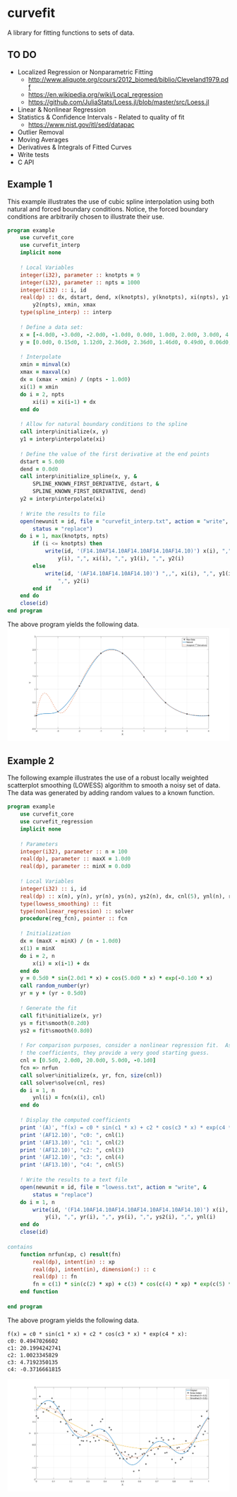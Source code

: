 # curvefit
A library for fitting functions to sets of data.

## TO DO
- Localized Regression or Nonparametric Fitting
    - http://www.aliquote.org/cours/2012_biomed/biblio/Cleveland1979.pdf
    - https://en.wikipedia.org/wiki/Local_regression
    - https://github.com/JuliaStats/Loess.jl/blob/master/src/Loess.jl
- Linear & Nonlinear Regression
- Statistics & Confidence Intervals - Related to quality of fit
    - https://www.nist.gov/itl/sed/datapac
- Outlier Removal
- Moving Averages
- Derivatives & Integrals of Fitted Curves
- Write tests
- C API

## Example 1
This example illustrates the use of cubic spline interpolation using both natural and forced boundary conditions.  Notice, the forced boundary conditions are arbitrarily chosen to illustrate their use.
```fortran
program example
    use curvefit_core
    use curvefit_interp
    implicit none

    ! Local Variables
    integer(i32), parameter :: knotpts = 9
    integer(i32), parameter :: npts = 1000
    integer(i32) :: i, id
    real(dp) :: dx, dstart, dend, x(knotpts), y(knotpts), xi(npts), y1(npts), &
        y2(npts), xmin, xmax
    type(spline_interp) :: interp

    ! Define a data set:
    x = [-4.0d0, -3.0d0, -2.0d0, -1.0d0, 0.0d0, 1.0d0, 2.0d0, 3.0d0, 4.0d0]
    y = [0.0d0, 0.15d0, 1.12d0, 2.36d0, 2.36d0, 1.46d0, 0.49d0, 0.06d0, 0.0d0]

    ! Interpolate
    xmin = minval(x)
    xmax = maxval(x)
    dx = (xmax - xmin) / (npts - 1.0d0)
    xi(1) = xmin
    do i = 2, npts
        xi(i) = xi(i-1) + dx
    end do

    ! Allow for natural boundary conditions to the spline
    call interp%initialize(x, y)
    y1 = interp%interpolate(xi)

    ! Define the value of the first derivative at the end points
    dstart = 5.0d0
    dend = 0.0d0
    call interp%initialize_spline(x, y, &
        SPLINE_KNOWN_FIRST_DERIVATIVE, dstart, &
        SPLINE_KNOWN_FIRST_DERIVATIVE, dend)
    y2 = interp%interpolate(xi)

    ! Write the results to file
    open(newunit = id, file = "curvefit_interp.txt", action = "write", &
        status = "replace")
    do i = 1, max(knotpts, npts)
        if (i <= knotpts) then
            write(id, '(F14.10AF14.10AF14.10AF14.10AF14.10)') x(i), ",", &
                y(i), ",", xi(i), ",", y1(i), ",", y2(i)
        else
            write(id, '(AF14.10AF14.10AF14.10)') ",,", xi(i), ",", y1(i), &
                ",", y2(i)
        end if
    end do
    close(id)
end program
```
The above program yields the following data.
![](images/spline_interp_example_1.png?raw=true)

## Example 2
The following example illustrates the use of a robust locally weighted scatterplot smoothing (LOWESS) algorithm to smooth a noisy set of data.  The data was generated by adding random values to a known function.
```fortran
program example
    use curvefit_core
    use curvefit_regression
    implicit none

    ! Parameters
    integer(i32), parameter :: n = 100
    real(dp), parameter :: maxX = 1.0d0
    real(dp), parameter :: minX = 0.0d0

    ! Local Variables
    integer(i32) :: i, id
    real(dp) :: x(n), y(n), yr(n), ys(n), ys2(n), dx, cnl(5), ynl(n), res(n)
    type(lowess_smoothing) :: fit
    type(nonlinear_regression) :: solver
    procedure(reg_fcn), pointer :: fcn

    ! Initialization
    dx = (maxX - minX) / (n - 1.0d0)
    x(1) = minX
    do i = 2, n
        x(i) = x(i-1) + dx
    end do
    y = 0.5d0 * sin(2.0d1 * x) + cos(5.0d0 * x) * exp(-0.1d0 * x)
    call random_number(yr)
    yr = y + (yr - 0.5d0)

    ! Generate the fit
    call fit%initialize(x, yr)
    ys = fit%smooth(0.2d0)
    ys2 = fit%smooth(0.8d0)

    ! For comparison purposes, consider a nonlinear regression fit.  As we know
    ! the coefficients, they provide a very good starting guess.
    cnl = [0.5d0, 2.0d0, 20.0d0, 5.0d0, -0.1d0]
    fcn => nrfun
    call solver%initialize(x, yr, fcn, size(cnl))
    call solver%solve(cnl, res)
    do i = 1, n
        ynl(i) = fcn(x(i), cnl)
    end do

    ! Display the computed coefficients
    print '(A)', "f(x) = c0 * sin(c1 * x) + c2 * cos(c3 * x) * exp(c4 * x):"
    print '(AF12.10)', "c0: ", cnl(1)
    print '(AF13.10)', "c1: ", cnl(2)
    print '(AF12.10)', "c2: ", cnl(3)
    print '(AF12.10)', "c3: ", cnl(4)
    print '(AF13.10)', "c4: ", cnl(5)

    ! Write the results to a text file
    open(newunit = id, file = "lowess.txt", action = "write", &
        status = "replace")
    do i = 1, n
        write(id, '(F14.10AF14.10AF14.10AF14.10AF14.10AF14.10)') x(i), ",", &
            y(i), ",", yr(i), ",", ys(i), ",", ys2(i), ",", ynl(i)
    end do
    close(id)

contains
    function nrfun(xp, c) result(fn)
        real(dp), intent(in) :: xp
        real(dp), intent(in), dimension(:) :: c
        real(dp) :: fn
        fn = c(1) * sin(c(2) * xp) + c(3) * cos(c(4) * xp) * exp(c(5) * xp)
    end function

end program
```
The above program yields the following data.
```text
f(x) = c0 * sin(c1 * x) + c2 * cos(c3 * x) * exp(c4 * x):
c0: 0.4947026602
c1: 20.1994242741
c2: 1.0023345829
c3: 4.7192350135
c4: -0.3716661815
```
![](images/lowess_example_1.png?raw=true)
